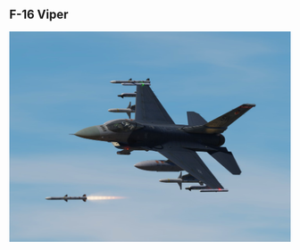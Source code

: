 ## F-16 Viper
![](https://github.com/dcs-c/dcs-c.github.io/raw/refs/heads/main/docs/%EB%A7%A4%EB%89%B4%EC%96%BC/f16/images/F16_amraam.webp)
